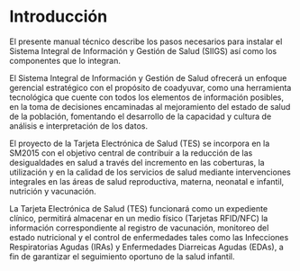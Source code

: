 # Introducción

El presente manual técnico describe los pasos necesarios para instalar el Sistema Integral de Información y Gestión de Salud (SIIGS) así como los componentes que lo integran.

El Sistema Integral de Información y Gestión de Salud ofrecerá un enfoque gerencial estratégico con el propósito de coadyuvar, como una herramienta tecnológica que cuente con todos los elementos de información posibles, en la toma de decisiones encaminadas al mejoramiento del estado de salud de la población, fomentando el desarrollo de la capacidad y cultura de análisis e interpretación de los datos.

El proyecto de la Tarjeta Electrónica de Salud (TES) se incorpora en la SM2015 con el objetivo central de contribuir a la reducción de las desigualdades en salud a través del incremento en las coberturas, la utilización y en la calidad de los servicios de salud mediante intervenciones integrales en las áreas de salud reproductiva, materna, neonatal e infantil, nutrición y vacunación. 

La Tarjeta Electrónica de Salud (TES) funcionará como un expediente clínico, permitirá almacenar en un medio físico (Tarjetas RFID/NFC) la información correspondiente al registro de vacunación, monitoreo del estado nutricional y el control de enfermedades tales como las Infecciones Respiratorias Agudas (IRAs) y Enfermedades Diarreicas Agudas (EDAs), a fin de garantizar el seguimiento oportuno de la salud infantil.